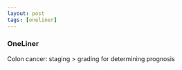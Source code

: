 ```yaml
---
layout: post
tags: [oneliner]
---
```



### OneLiner

Colon cancer: staging > grading for determining prognosis
